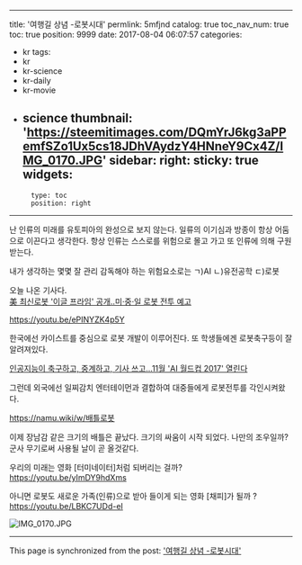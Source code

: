
---
title: '여행길 상념 -로봇시대'
permlink: 5mfjnd
catalog: true
toc_nav_num: true
toc: true
position: 9999
date: 2017-08-04 06:07:57
categories:
- kr
tags:
- kr
- kr-science
- kr-daily
- kr-movie
- science
thumbnail: 'https://steemitimages.com/DQmYrJ6kg3aPPemfSZo1Ux5cs18JDhVAydzY4HNneY9Cx4Z/IMG_0170.JPG'
sidebar:
    right:
        sticky: true
widgets:
    -
        type: toc
        position: right
---


난 인류의 미래를 유토피아의 완성으로 보지 않는다.  일류의 이기심과 방종이 항상 어둠으로 이끈다고 생각한다.  항상 인류는 스스로를 위험으로 몰고 가고 또 인류에 의해 구원 받는다.  

내가 생각하는 몇몇 잘 관리 감독해야 하는 위험요소로는
ㄱ)AI 
ㄴ)유전공학
ㄷ)로봇

오늘 나온 기사다.  
[美 최신로봇 '이글 프라임' 공개..미·중·일 로봇 전투 예고](http://v.media.daum.net/v/20170804111605438?f=m)

https://youtu.be/ePINYZK4p5Y

한국에선 카이스트를 중심으로 로봇 개발이 이루어진다.  또 학생들에겐 로봇축구등이 잘 알려져있다. 

[인공지능이 축구하고, 중계하고, 기사 쓰고…11월 'AI 월드컵 2017' 열린다](http://m.it.chosun.com/m/m_article.html?no=2837224)

그런데 외국에선 일찌감치 엔터테이먼과 결합하여 대중들에게 로봇전투를 각인시켜왔다. 

https://namu.wiki/w/배틀로봇

이제 장남감 같은 크기의 배틀은 끝났다.  크기의 싸움이 시작 되었다.  나만의 조우일까? 군사 무기로써 사용될 날이 곧 올것같다. 

우리의 미래는 영화 [터미네이터]처럼 되버리는 걸까? 
https://youtu.be/yImDY9hdXms

아니면 로봇도 새로운 가족(인류)으로 받아 들이게 되는 영화  [채피]가 될까 ? 
https://youtu.be/LBKC7UDd-eI

![IMG_0170.JPG](https://steemitimages.com/DQmYrJ6kg3aPPemfSZo1Ux5cs18JDhVAydzY4HNneY9Cx4Z/IMG_0170.JPG)

- - -

This page is synchronized from the post: ['여행길 상념 -로봇시대'](https://steemit.com/@kingbit/5mfjnd)
